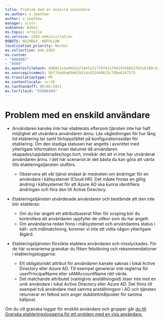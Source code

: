 ```yaml
---
title: Problem med en enskild användare
ms.author: v-jmathew
author: v-jmathew
manager: scotv
audience: Admin
ms.topic: article
ms.service: o365-administration
ROBOTS: NOINDEX, NOFOLLOW
localization_priority: Normal
ms.collection: Adm_O365
ms.custom:
- "9004687"
- "8469"
ms.openlocfilehash: 8d8821cda94b2af244fa317707421f9d197b6052fb316789cd286ea8b4adf19e
ms.sourcegitcommit: b5f7da89a650d2915dc652449623c78be6247175
ms.translationtype: MT
ms.contentlocale: sv-SE
ms.lasthandoff: 08/05/2021
ms.locfileid: "53960169"
---
```

# <a name="problem-with-single-user"></a>Problem med en enskild användare

- Användaren kanske inte har etablerats eftersom tjänsten inte har haft möjlighet att utvärdera användaren ännu. Läs vägledningen för hur lång tid etablering tar samt förloppsfältet på konfigurationssidan för etablering. Om den stadiga statusen har angetts i avsnittet med ytterligare information innan datumet då användaren skapades/uppdaterades/togs bort, innebär det att vi inte har utvärderat användaren ännu. I det här scenariot är det bästa du kan göra att vänta tills etableringstjänsten slutförs.

  - Observera att vår tjänst endast är medveten om ändringar för en användare i källsystemet (Cloud HR). Det måste finnas en giltig ändring i källsystemet för att Azure AD ska kunna identifiera ändringen och föra den till Active Directory.
- Etableringstjänsten utvärderade användaren och bestämde att den inte bör etableras:
  - Om du har angett ett attributbaserat filter för scoping bör du kontrollera att användaren uppfyller de villkor som du har angett.
  - Om användarna redan finns i målsystemet och användarens status i käll- och målmatchning, kommer vi inte att vidta någon ytterligare åtgärd.
- Etableringstjänsten försökte etablera användaren och misslyckades. För de här scenarierna granskar du fliken felsökning och rekommendationer i etableringsloggarna:
  - Ett obligatoriskt attribut för användaren kanske saknas i lokal Active Directory eller Azure AD. Till exempel genererar inte reglerna för userPrincipalName eller sAMAccountName rätt värde.
  - Det matchande attributet (vanligtvis anställningsid) löser inte mot en unik användare i lokal Active Directory eller Azure AD. Det finns till exempel två användare med samma anställningsnr i AD och tjänsten returnerar en felkod som anger dubblettmålposter för samma källpost.

Om du vill granska loggar för enskild användare och grupper går [du till Granska etableringsloggarna för ett problem med en viss användare.](https://docs.microsoft.com/azure/active-directory/reports-monitoring/concept-provisioning-logs)
